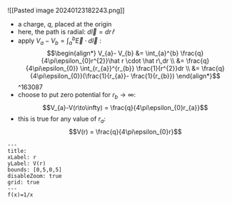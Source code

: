 ![[Pasted image 20240123182243.png]]
- a charge, $q$, placed at the origin
- here, the path is radial: $d\vec l = dr\,\hat r$
- apply $V_{a}-V_{b} = \int_{a}^{b}\vec E \cdot d\vec l$ : $$\begin{align*}
V_{a}- V_{b} &= \int_{a}^{b} \frac{q}{4\pi\epsilon_{0}r^{2}}\hat r \cdot \hat r\,dr \\
&= \frac{q}{4\pi\epsilon_{0}} \int_{r_{a}}^{r_{b}} \frac{1}{r^{2}}dr \\
&= \frac{q}{4\pi\epsilon_{0}}(\frac{1}{r_{a}}- \frac{1}{r_{b}})
\end{align*}$$ ^163087
- choose to put zero potential for $r_{b}\to \infty$: $$V_{a}-V(r\to\infty) = \frac{q}{4\pi\epsilon_{0}r_{a}}$$
- this is true for any value of $r_{a}$: $$V(r) = \frac{q}{4\pi\epsilon_{0}r}$$
```functionplot
---
title: 
xLabel: r
yLabel: V(r)
bounds: [0,5,0,5]
disableZoom: true
grid: true
---
f(x)=1/x
```
